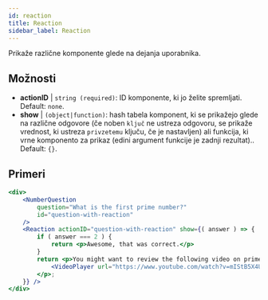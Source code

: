 ```yaml
---
id: reaction 
title: Reaction
sidebar_label: Reaction
---
```


Prikaže različne komponente glede na dejanja uporabnika.

## Možnosti

* __actionID__ | `string (required)`: ID komponente, ki jo želite spremljati. Default: `none`.
* __show__ | `(object|function)`: hash tabela komponent, ki se prikažejo glede na različne odgovore (če noben `ključ` ne ustreza odgovoru, se prikaže vrednost, ki ustreza `privzetemu` ključu, če je nastavljen) ali funkcija, ki vrne komponento za prikaz (edini argument funkcije je zadnji rezultat).. Default: `{}`.


## Primeri

```jsx live
<div>
	<NumberQuestion
		question="What is the first prime number?"
		id="question-with-reaction"
	/>
	<Reaction actionID="question-with-reaction" show={( answer ) => {
		if ( answer === 2 ) {
			return <p>Awesome, that was correct.</p>
		}
		return <p>You might want to review the following video on prime numbers:
			<VideoPlayer url="https://www.youtube.com/watch?v=mIStB5X4U8M" />
		</p>;
	}} />
</div>
``` 

